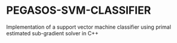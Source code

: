 # PEGASOS-SVM-CLASSIFIER
Implementation of a support vector machine classifier using primal estimated sub-gradient solver in C++

